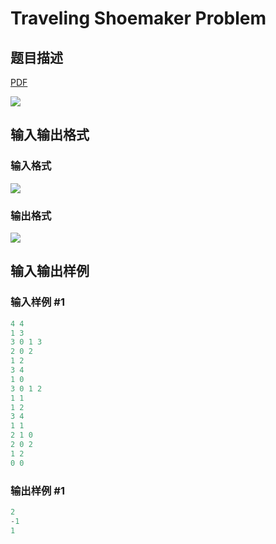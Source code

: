 # Traveling Shoemaker Problem

## 题目描述

[problemUrl]: https://uva.onlinejudge.org/index.php?option=com_onlinejudge&Itemid=8&category=243&page=show_problem&problem=3304

[PDF](https://uva.onlinejudge.org/external/121/p12152.pdf)

![](https://cdn.luogu.com.cn/upload/vjudge_pic/UVA12152/16ef353e5489879b3062bace10dd3d0d1806a64a.png)

## 输入输出格式

### 输入格式

![](https://cdn.luogu.com.cn/upload/vjudge_pic/UVA12152/29f93644615dfe6a40df12c621288e783e0542c4.png)

### 输出格式

![](https://cdn.luogu.com.cn/upload/vjudge_pic/UVA12152/71ee24e1746859cd391ecd043210fbfd1fb670c8.png)

## 输入输出样例

### 输入样例 #1

```cpp
4 4
1 3
3 0 1 3
2 0 2
1 2
3 4
1 0
3 0 1 2
1 1
1 2
3 4
1 1
2 1 0
2 0 2
1 2
0 0
```


### 输出样例 #1

```cpp
2
-1
1
```


